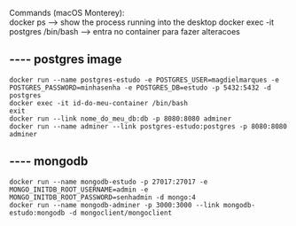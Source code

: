 Commands (macOS Monterey): \
  docker ps --> show the process running into the desktop
  docker exec -it postgres /bin/bash --> entra no container para fazer alteracoes 
  ## ---- postgres image
    docker run --name postgres-estudo -e POSTGRES_USER=magdielmarques -e POSTGRES_PASSWORD=minhasenha -e POSTGRES_DB=estudo -p 5432:5432 -d postgres
    docker exec -it id-do-meu-container /bin/bash
    exit
    docker run --link nome_do_meu_db:db -p 8080:8080 adminer
    docker run --name adminer --link postgres-estudo:postgres -p 8080:8080 adminer

  ## ---- mongodb
    docker run --name mongodb-estudo -p 27017:27017 -e MONGO_INITDB_ROOT_USERNAME=admin -e MONGO_INITDB_ROOT_PASSWORD=senhadmin -d mongo:4
    docker run --name mongodb-adminer -p 3000:3000 --link mongodb-estudo:mongodb -d mongoclient/mongoclient
